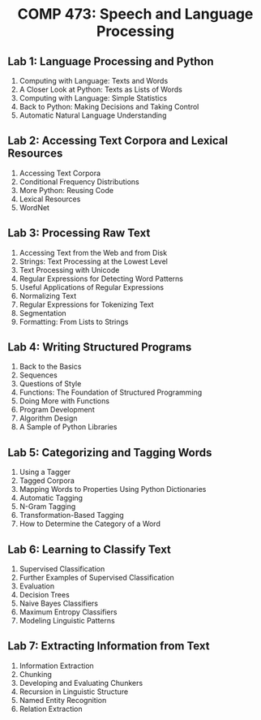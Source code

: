<h1 align="center">COMP 473: Speech and Language Processing</h1>

## Lab 1: Language Processing and Python
<ol >
  <li>Computing with Language: Texts and Words</li>
  <li>A Closer Look at Python: Texts as Lists of Words</li>
  <li>Computing with Language: Simple Statistics</li>
  <li>Back to Python: Making Decisions and Taking Control</li>
  <li>Automatic Natural Language Understanding</li>
</ol>

## Lab 2: Accessing Text Corpora and Lexical Resources
<ol >
  <li>Accessing Text Corpora</li>
  <li>Conditional Frequency Distributions</li>
  <li>More Python: Reusing Code</li>
  <li>Lexical Resources</li>
  <li>WordNet</li>
</ol>

## Lab 3: Processing Raw Text
<ol >
  <li>Accessing Text from the Web and from Disk</li>
  <li>Strings: Text Processing at the Lowest Level</li>
  <li>Text Processing with Unicode</li>
  <li>Regular Expressions for Detecting Word Patterns</li>
  <li>Useful Applications of Regular Expressions</li>
  <li>Normalizing Text</li>
  <li>Regular Expressions for Tokenizing Text</li>
  <li> Segmentation</li>
  <li>Formatting: From Lists to Strings</li>
</ol>

## Lab 4: Writing Structured Programs
<ol >
  <li>Back to the Basics</li>
  <li>Sequences</li>
  <li>Questions of Style</li>
  <li>Functions: The Foundation of Structured Programming</li>
  <li>Doing More with Functions</li>
  <li>Program Development</li>
  <li>Algorithm Design</li>
  <li>A Sample of Python Libraries</li>
</ol>

## Lab 5: Categorizing and Tagging Words
<ol >
  <li>Using a Tagger</li>
  <li>Tagged Corpora</li>
  <li>Mapping Words to Properties Using Python Dictionaries</li>
  <li>Automatic Tagging</li>
  <li>N-Gram Tagging</li>
  <li>Transformation-Based Tagging</li>
  <li>How to Determine the Category of a Word</li>
</ol>

## Lab 6: Learning to Classify Text
<ol >
  <li>Supervised Classification</li>
  <li>Further Examples of Supervised Classification</li>
  <li>Evaluation</li>
  <li>Decision Trees</li>
  <li>Naive Bayes Classifiers</li>
  <li>Maximum Entropy Classifiers</li>
  <li>Modeling Linguistic Patterns</li>
</ol>

## Lab 7: Extracting Information from Text
<ol >
  <li>Information Extraction</li>
  <li>Chunking</li>
  <li>Developing and Evaluating Chunkers</li>
  <li>Recursion in Linguistic Structure</li>
  <li>Named Entity Recognition</li>
  <li>Relation Extraction</li>
</ol>
